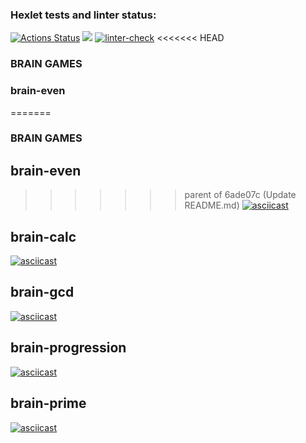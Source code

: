 ### Hexlet tests and linter status:
[![Actions Status](https://github.com/Arrcontender/python-project-lvl1/workflows/hexlet-check/badge.svg)](https://github.com/Arrcontender/python-project-lvl1/actions)
<a href="https://codeclimate.com/github/Arrcontender/python-project-lvl1/maintainability"><img src="https://api.codeclimate.com/v1/badges/77a4af4f94520fbd3150/maintainability" /></a>
[![linter-check](https://github.com/Arrcontender/python-project-lvl1/actions/workflows/linter-check.yml/badge.svg)](https://github.com/Arrcontender/python-project-lvl1/actions/workflows/linter-check.yml)
<<<<<<< HEAD

### BRAIN GAMES

### brain-even 
=======
### BRAIN GAMES
## brain-even 
>>>>>>> parent of 6ade07c (Update README.md)
[![asciicast](https://asciinema.org/a/489154.svg)](https://asciinema.org/a/489154)
## brain-calc
[![asciicast](https://asciinema.org/a/489334.svg)](https://asciinema.org/a/489334)
## brain-gcd 
[![asciicast](https://asciinema.org/a/rTBchh0ioDHjZOazpp35vxmxP.svg)](https://asciinema.org/a/rTBchh0ioDHjZOazpp35vxmxP)
## brain-progression 
[![asciicast](https://asciinema.org/a/489993.svg)](https://asciinema.org/a/489993)
## brain-prime
[![asciicast](https://asciinema.org/a/490017.svg)](https://asciinema.org/a/490017)
